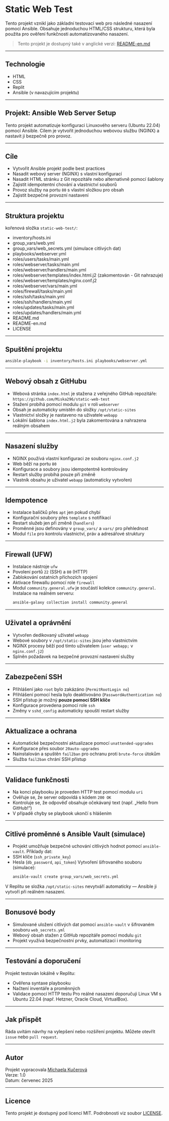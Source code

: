 # Static Web Test
Tento projekt vznikl jako základní testovací web pro následné nasazení pomocí Ansible. Obsahuje jednoduchou HTML/CSS strukturu, která byla použita pro ověření funkčnosti automatizovaného nasazení.
> Tento projekt je dostupný také v anglické verzi: [README-en.md](README-en.md)

---
## Technologie
- HTML
- CSS
- Replit
- Ansible (v navazujícím projektu)

---
## Projekt: Ansible Web Server Setup
Tento projekt automatizuje konfiguraci Linuxového serveru (Ubuntu 22.04) pomocí Ansible. Cílem je vytvořit jednoduchou webovou službu (NGINX) a nastavit ji bezpečně pro provoz.

---
## Cíle
- Vytvořit Ansible projekt podle best practices
- Nasadit webový server (NGINX) s vlastní konfigurací
- Nasadit HTML stránku z Git repozitáře nebo alternativně pomocí šablony
- Zajistit idempotentní chování a vlastnictví souborů
- Provoz služby na portu `80` s vlastní složkou pro obsah
- Zajistit bezpečné provozní nastavení

---
## Struktura projektu
kořenová složka `static-web-test/`:
- inventory/hosts.ini 
- group_vars/web.yml
- group_vars/web_secrets.yml (simulace citlivých dat)
- playbooks/webserver.yml
- roles/users/tasks/main.yml
- roles/webserver/tasks/main.yml
- roles/webserver/handlers/main.yml
- roles/webserver/templates/index.html.j2 (zakomentován - Git nahrazuje)
- roles/webserver/templates/nginx.conf.j2
- roles/webserver/vars/main.yml
- roles/firewall/tasks/main.yml
- roles/ssh/tasks/main.yml
- roles/ssh/handlers/main.yml
- roles/updates/tasks/main.yml
- roles/updates/handlers/main.yml
- README.md
- README-en.md
- LICENSE

---
## Spuštění projektu
```bash
ansible-playbook -i inventory/hosts.ini playbooks/webserver.yml
```

---
## Webový obsah z GitHubu
- Webová stránka `index.html` je stažena z veřejného GitHub repozitáře: `https://github.com/Miska296/static-web-test`
- Stažení probíhá pomocí modulu `git` v roli `webserver`
- Obsah je automaticky umístěn do složky `/opt/static-sites`
- Vlastnictví složky je nastaveno na uživatele `webapp`
- Lokální šablona `index.html.j2` byla zakomentována a nahrazena reálným obsahem

---
## Nasazení služby
- NGINX používá vlastní konfiguraci ze souboru `nginx.conf.j2`
- Web běží na portu `80`
- Konfigurace a soubory jsou idempotentně kontrolovány
- Restart služby probíhá pouze při změně
- Vlastník obsahu je uživatel `webapp` (automaticky vytvořen)

---
## Idempotence
- Instalace balíčků přes `apt` jen pokud chybí
- Konfigurační soubory přes `template` s notifikací
- Restart služeb jen při změně (`handlers`)
- Proměnné jsou definovány v `group_vars/` a `vars/` pro přehlednost
- Modul `file` pro kontrolu vlastnictví, práv a adresářové struktury

---
## Firewall (UFW)
- Instalace nástroje `ufw`
- Povolení portů `22` (SSH) a `80` (HTTP)
- Zablokování ostatních příchozích spojení
- Aktivace firewallu pomocí role `firewall`
- Modul `community.general.ufw` je součástí kolekce `community.general`. Instalace na reálném serveru:
  ```bash
  ansible-galaxy collection install community.general
  ```

---
## Uživatel a oprávnění
- Vytvořen dedikovaný uživatel `webapp`
- Webové soubory v `/opt/static-sites` jsou jeho vlastnictvím
- NGINX procesy běží pod tímto uživatelem (`user webapp;` v `nginx.conf.j2`)
- Splněn požadavek na bezpečné provozní nastavení služby

---
## Zabezpečení SSH
- Přihlášení jako `root` bylo zakázáno (`PermitRootLogin no`)
- Přihlášení pomocí hesla bylo deaktivováno (`PasswordAuthentication no`)
- SSH přístup je možný **pouze pomocí SSH klíče**
- Konfigurace provedena pomocí role `ssh`
- Změny v `sshd_config` automaticky spouští restart služby

---
## Aktualizace a ochrana
- Automatické bezpečnostní aktualizace pomocí `unattended-upgrades`
- Konfigurace přes soubor `20auto-upgrades`
- Nainstalován a spuštěn `fail2ban` pro ochranu proti `brute-force` útokům
- Služba `fail2ban` chrání SSH přístup

---
## Validace funkčnosti
- Na konci playbooku je proveden HTTP test pomocí modulu `uri`
- Ověřuje se, že server odpovídá s kódem `200 OK`
- Kontroluje se, že odpověď obsahuje očekávaný text (např. „Hello from GitHub!“)
- V případě chyby se playbook ukončí s hlášením

---
## Citlivé proměnné s Ansible Vault (simulace)
- Projekt umožňuje bezpečné uchování citlivých hodnot pomocí `ansible-vault`.
Příklady dat:
- SSH klíče (`ssh_private_key`)
- Hesla (`db_password`, `api_token`)
Vytvoření šifrovaného souboru (simulace):
  ```bash
  ansible-vault create group_vars/web_secrets.yml
  ```
V Replitu se složka `/opt/static-sites` nevytváří automaticky — Ansible ji vytvoří při reálném nasazení.

---
## Bonusové body
- Simulované uložení citlivých dat pomocí `ansible-vault` v šifrovaném souboru `web_secrets.yml`
- Webový obsah stažen z GitHub repozitáře pomocí modulu `git`
- Projekt využívá bezpečnostní prvky, automatizaci i monitoring

---
## Testování a doporučení
Projekt testován lokálně v Replitu:
- Ověřena syntaxe playbooku
- Načtení inventáře a proměnných
- Validace pomocí HTTP testu
Pro reálné nasazení doporučuji Linux VM s Ubuntu 22.04 (např. Hetzner, Oracle Cloud, VirtualBox).

---
## Jak přispět
Ráda uvítám návrhy na vylepšení nebo rozšíření projektu. Můžete otevřít `issue` nebo `pull request`.

---
## Autor
Projekt vypracovala [Michaela Kučerová](https://github.com/Miska296)  
Verze: 1.0  
Datum: červenec 2025

---
## Licence
Tento projekt je dostupný pod licencí MIT. Podrobnosti viz soubor [LICENSE](LICENSE).
